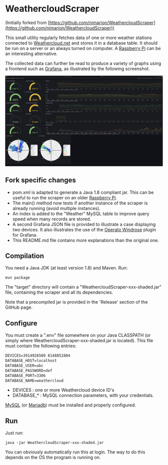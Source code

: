 
# WeathercloudScraper 

(Initially forked from [https://github.com/nimarion/WeathercloudScraper](https://github.com/nimarion/WeathercloudScraper))

This small utility regularly fetches data of one or more weather stations connected to [Weathercloud.net](https://weathercloud.net) and stores 
it in a database table. It should be run on a server or an always turned on computer. A [Raspberry Pi](https://www.raspberrypi.com/) can 
be an interesting alternative. 

The collected data can further be read to produce a variety of graphs using a frontend such as [Grafana](https://grafana.com/grafana/), as illustrated
by the following screenshot. 


![Grafana with 2 devices](./grafana2devices.png)


## Fork specific changes
- pom.xml is adapted to generate a Java 1.8 compliant jar. This can be useful to run the scraper on an older [Raspberry Pi](https://www.raspberrypi.com/).
- The main() method now tests if another instance of the scraper is already running (avoid multiple instances).
- An index is added to the "Weather" MySQL table to improve query speed when many records are stored.
- A second Grafana JSON file is provided to illustrate a case displaying two devices. 
It also illustrates the use of the [Operato Windrose](https://grafana.com/grafana/plugins/operato-windrose-panel/) plugin for Grafana.
- This README.md file contains more explanations than the original one.


## Compilation
You need a Java JDK (at least version 1.8) and Maven. Run:

```
mvn package
```
The "target" directory will contain a "WeathercloudScraper-xxx-shaded.jar" file, containing the scraper and all its dependencies.

Note that a precompiled jar is provided in the 'Release' section of the GitHub page.


## Configure
You must create a ".env" file somewhere on your Java CLASSPATH (or simply where WeathercloudScraper-xxx-shaded.jar is located). 
This file must contain the following entries:

```
DEVICES=3914926509 8148852804 
DATABASE_HOST=localhost
DATABASE_USER=abc
DATABASE_PASSWORD=def
DATABASE_PORT=3306
DATABASE_NAME=weathercloud
```

- DEVICES : one or more Weathercloud device ID's
- DATABASE_* : MySQL connection parameters, with your credentials.

[MySQL](https://www.mysql.com) (or [Mariadb](https://mariadb.org)) must be installed and properly configured.   

## Run
 Just run:
 
```
java -jar WeathercloudScraper-xxx-shaded.jar
```

You can obviously automatically run this at login. The way to do this depends on the OS the program is running on.


